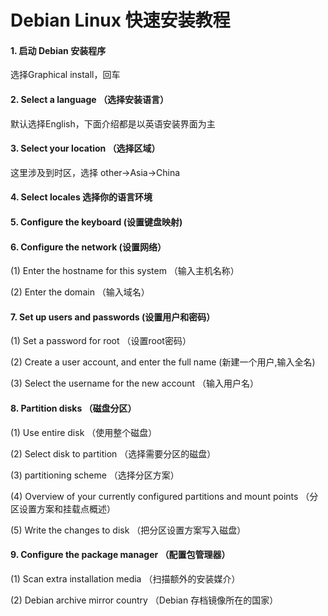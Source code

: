 # __Debian Linux 快速安装教程__

#### 1. 启动 Debian 安装程序
选择Graphical install，回车



#### 2. Select a language （选择安装语言）
默认选择English，下面介绍都是以英语安装界面为主



#### 3. Select your location （选择区域）
这里涉及到时区，选择 other->Asia->China



#### 4. Select locales 选择你的语言环境

#### 5. Configure the keyboard (设置键盘映射)

#### 6. Configure the network (设置网络）
(1) Enter the hostname for this system （输入主机名称）

(2) Enter the domain （输入域名）

#### 7. Set up users and passwords (设置用户和密码）
(1) Set a password for root （设置root密码）

(2) Create a user account, and enter the full name (新建一个用户,输入全名)

(3) Select the username for the new account （输入用户名）

#### 8. Partition disks （磁盘分区）
(1) Use entire disk （使用整个磁盘）

(2) Select disk to partition （选择需要分区的磁盘）

(3) partitioning scheme （选择分区方案）

(4) Overview of your currently configured partitions and mount points （分区设置方案和挂载点概述）

(5) Write the changes to disk （把分区设置方案写入磁盘）

#### 9. Configure the package manager （配置包管理器）
(1) Scan extra installation media （扫描额外的安装媒介）

(2) Debian archive mirror country （Debian 存档镜像所在的国家）





